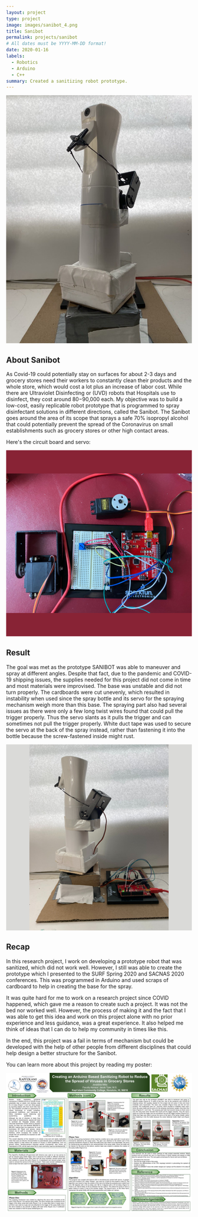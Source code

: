 ```yaml
---
layout: project
type: project
image: images/sanibot_4.png
title: Sanibot
permalink: projects/sanibot
# All dates must be YYYY-MM-DD format!
date: 2020-01-16
labels:
  - Robotics
  - Arduino
  - C++
summary: Created a sanitizing robot prototype.
---
```


<img class="ui medium middle image" src="../images/sanitarybot.jpg">

## About Sanibot

As Covid-19 could potentially stay on surfaces for about 2-3 days and grocery stores need their workers to constantly clean their products and the whole store, which would cost a lot plus an increase of labor cost. While there are Ultraviolet Disinfecting or (UVD) robots that Hospitals use to disinfect, they cost around $80-$90,000 each. My objective was to build a low-cost, easily replicable robot prototype that is programmed to spray disinfectant solutions in different directions, called the Sanibot. The Sanibot goes around the area of its scope that sprays a safe 70% isopropyl alcohol that could potentially prevent the spread of the Coronavirus on small establishments such as grocery stores or other high contact areas.

Here's the circuit board and servo:

<img class="ui image" src="../images/sanibot_1.png">

## Result

The goal was met as the prototype SANIBOT was able to maneuver and spray at different angles. Despite that fact, due to the pandemic and COVID-19 shipping issues, the supplies needed for this project did not come in time and most materials were improvised. The base was unstable and did not turn properly. The cardboards were cut unevenly, which resulted in instability when used since the spray bottle and its servo for the spraying mechanism weigh more than this base. The spraying part also had several issues as there were only a few long twist wires found that could pull the trigger properly. Thus the servo slants as it pulls the trigger and can sometimes not pull the trigger properly. White duct tape was used to secure the servo at the back of the spray instead, rather than fastening it into the bottle because the screw-fastened inside might rust.


<img class="ui image" src="../images/sanibot_4.png">

## Recap

In this research project, I work on developing a prototype robot that was sanitized, which did not work well. However, I still was able to create the prototype which I presented to the SURF Spring 2020 and SACNAS 2020 conferences. This was programmed in Arduino and used scraps of cardboard to help in creating the base for the spray.

It was quite hard for me to work on a research project since COVID happened, which gave me a reason to create such a project. It was not the bed nor worked well. However, the process of making it and the fact that I was able to get this idea and work on this project alone with no prior experience and less guidance, was a great experience. It also helped me think of ideas that I can do to help my community in times like this. 

In the end, this project was a fail in terms of mechanism but could be developed with the help of other people from different disciplines that could help design a better structure for the Sanibot.

You can learn more about this project by reading my poster: 

<img class="ui image" src="../images/sacnas_milla.png">



